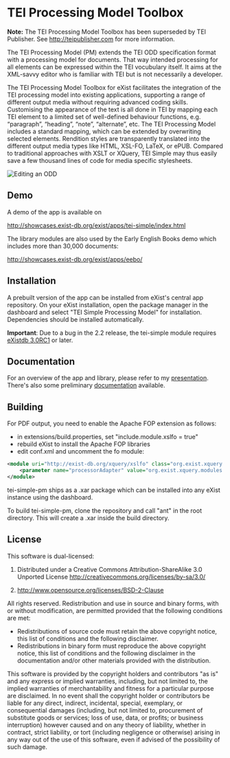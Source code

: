 # TEI Processing Model Toolbox

**Note:** The TEI Processing Model Toolbox has been superseded by TEI Publisher. See http://teipublisher.com for more information.

The TEI Processing Model (PM) extends the TEI ODD specification format with a processing model for documents. That way intended processing for all elements can be expressed within the TEI vocubulary itself. It aims at the XML-savvy editor who is familiar with TEI but is not necessarily a developer.

The TEI Processing Model Toolbox for eXist facilitates the integration of the TEI processing model into existing applications, supporting a range of different output media without requiring advanced coding skills. Customising the appearance of the text is all done in TEI by mapping each TEI element to a limited set of well-defined behaviour functions, e.g. “paragraph”, “heading”, “note”, “alternate”, etc. The TEI Processing Model includes a standard mapping, which can be extended by overwriting selected elements. Rendition styles are transparently translated into the different output media types like HTML, XSL-FO, LaTeX, or ePUB. Compared to traditional approaches with XSLT or XQuery, TEI Simple may thus easily save a few thousand lines of code for media specific stylesheets.

![Editing an ODD](doc/EditODD.gif)

## Demo

A demo of the app is available on

http://showcases.exist-db.org/exist/apps/tei-simple/index.html

The library modules are also used by the Early English Books demo which includes more than 30,000 documents:

http://showcases.exist-db.org/exist/apps/eebo/

## Installation

A prebuilt version of the app can be installed from eXist's central app repository. On your eXist installation, open the package manager in the dashboard and select "TEI Simple Processing Model" for installation. Dependencies should be installed automatically.

**Important**: Due to a bug in the 2.2 release, the tei-simple module requires [eXistdb 3.0RC1](https://bintray.com/existdb/releases/exist/3.0.RC1/view/files) or later.

## Documentation

For an overview of the app and library, please refer to my [presentation](http://showcases.exist-db.org/exist/apps/tei-simple/modules/latex.xql?odd=beamer.odd&doc=/doc/presentation.xml). There's also some preliminary [documentation](http://showcases.exist-db.org/exist/apps/tei-simple/doc/documentation.xml?odd=documentation.odd) available.

## Building

For PDF output, you need to enable the Apache FOP extension as follows:

* in extensions/build.properties, set "include.module.xslfo = true"
* rebuild eXist to install the Apache FOP libraries
* edit conf.xml and uncomment the fo module:

```xml
<module uri="http://exist-db.org/xquery/xslfo" class="org.exist.xquery.modules.xslfo.XSLFOModule">
    <parameter name="processorAdapter" value="org.exist.xquery.modules.xslfo.ApacheFopProcessorAdapter"/>
</module>
```

tei-simple-pm ships as a .xar package which can be installed into any eXist instance using the dashboard.

To build tei-simple-pm, clone the repository and call "ant" in the root directory. This will create a .xar inside the build directory.

## License

This software is dual-licensed:

1. Distributed under a Creative Commons Attribution-ShareAlike 3.0 Unported License
http://creativecommons.org/licenses/by-sa/3.0/

2. http://www.opensource.org/licenses/BSD-2-Clause

All rights reserved. Redistribution and use in source and binary forms, with or without
modification, are permitted provided that the following conditions are met:

* Redistributions of source code must retain the above copyright notice, this list of
conditions and the following disclaimer.
* Redistributions in binary form must reproduce the above copyright
notice, this list of conditions and the following disclaimer in the documentation
and/or other materials provided with the distribution.

This software is provided by the copyright holders and contributors "as is" and any
express or implied warranties, including, but not limited to, the implied warranties
of merchantability and fitness for a particular purpose are disclaimed. In no event
shall the copyright holder or contributors be liable for any direct, indirect,
incidental, special, exemplary, or consequential damages (including, but not limited to,
procurement of substitute goods or services; loss of use, data, or profits; or business
interruption) however caused and on any theory of liability, whether in contract,
strict liability, or tort (including negligence or otherwise) arising in any way out
of the use of this software, even if advised of the possibility of such damage.
